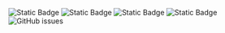 ![Static Badge](https://img.shields.io/badge/blacklists-60-000000) ![Static Badge](https://img.shields.io/badge/blacklisted-2906590-cc0000) ![Static Badge](https://img.shields.io/badge/whitelisted-2242-00CC00) ![Static Badge](https://img.shields.io/badge/streaming_blacklist-28106-000000) ![GitHub issues](https://img.shields.io/github/issues/fabriziosalmi/blacklists)
